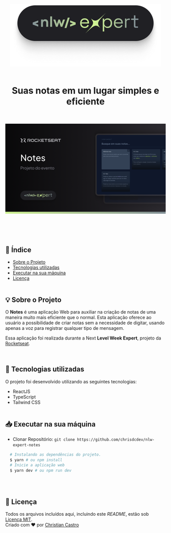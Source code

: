<p align="center">
  <img src="./src/assets/Tag.png"/>
  <br><br>
</p>

<h1 align="center">Suas notas em um lugar simples e eficiente</h1> 
<div align="center">
<br><br>
<div>
  <img src="./src/assets/Thumbnail.png"/>
</div>
<br><br>
</div>
<br><br>

## 📑 Índice

- [Sobre o Projeto](#-sobre-o-projeto)
- [Tecnologias utilizadas](#-tecnologias-utilizadas)
- [Executar na sua máquina](#-executar-na-sua-máquina)
- [Licença](#-licença)
  <br><br>

## 💡 Sobre o Projeto

O **Notes** é uma aplicação Web para auxiliar na criação de notas de uma maneira muito mais eficiente que o normal. Esta aplicação oferece ao usuário a possibilidade de criar notas sem a necessidade de digitar, usando apenas a voz para registrar qualquer tipo de mensagem.

Essa aplicação foi realizada durante a Next **Level Week Expert**, projeto da [Rocketseat](https://rocketseat.com.br/).

<br>

## 🚀 Tecnologias utilizadas

O projeto foi desenvolvido utilizando as seguintes tecnologias:

- ReactJS
- TypeScript
- Tailwind CSS
  <br><br>

## 📥 Executar na sua máquina

- Clonar Repositório: `git clone https://github.com/chrisdcdev/nlw-expert-notes`

```sh
  # Instalando as dependências do projeto.
  $ yarn # ou npm install
  # Inicie a aplicação web
  $ yarn dev # ou npm run dev

```

<br><br>

## 📕 Licença

Todos os arquivos incluídos aqui, incluindo este _README_, estão sob [Licença MIT](./LICENSE).<br>
Criado com ❤ por [Christian Castro](https://github.com/ccastro01)
